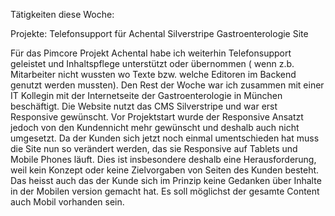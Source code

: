 Tätigkeiten diese Woche:

Projekte: Telefonsupport für Achental
          Silverstripe Gastroenterologie Site

Für das Pimcore Projekt Achental habe ich weiterhin Telefonsupport geleistet und Inhaltspflege unterstützt oder übernommen (
wenn z.b. Mitarbeiter nicht wussten wo Texte bzw. welche Editoren im Backend genutzt werden mussten). Den Rest der Woche war ich
zusammen mit einer IT Kollegin mit der Internetseite der Gastroenterologie in München beschäftigt. Die Website nutzt das
CMS Silverstripe und war erst Responsive gewünscht. Vor Projektstart wurde der Responsive Ansatzt jedoch von den Kundennicht mehr
gewünscht und deshalb auch nicht umgesetzt. Da der Kunden sich jetzt noch einmal umentschieden hat muss die Site nun so verändert
werden, das sie Responsive auf Tablets und Mobile Phones läuft. Dies ist insbesondere deshalb eine Herausforderung, weil kein
Konzept oder keine Zielvorgaben von Seiten des Kunden besteht. Das heisst auch das der Kunde sich im Prinzip keine Gedanken über
Inhalte in der Mobilen version gemacht hat. Es soll möglichst der gesamte Content auch Mobil vorhanden sein.
